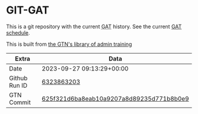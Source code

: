 # GIT-GAT

This is a git repository with the current <abbr title="Galaxy Admin Training">GAT</abbr> history. See the current [GAT schedule](https://gxy.io/gat).

This is built from [the GTN's library of admin training](https://training.galaxyproject.org/training-material/topics/admin/)

Extra | Data
--- | ---
Date | 2023-09-27 09:13:29+00:00
Github Run ID | [6323863203](https://github.com/galaxyproject/training-material/actions/runs/6323863203)
GTN Commit | [625f321d6ba8eab10a9207a8d89235d771b8b0e9](https://github.com/galaxyproject/training-material/tree/625f321d6ba8eab10a9207a8d89235d771b8b0e9)
